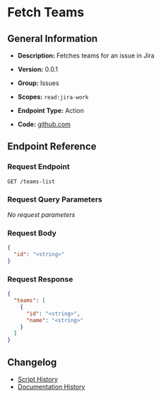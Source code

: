 <!-- BEGIN GENERATED CONTENT -->
# Fetch Teams

## General Information

- **Description:** Fetches teams for an issue in Jira

- **Version:** 0.0.1
- **Group:** Issues
- **Scopes:** `read:jira-work`
- **Endpoint Type:** Action
- **Code:** [github.com](https://github.com/NangoHQ/integration-templates/tree/main/integrations/jira/actions/fetch-teams.ts)


## Endpoint Reference

### Request Endpoint

`GET /teams-list`

### Request Query Parameters

_No request parameters_

### Request Body

```json
{
  "id": "<string>"
}
```

### Request Response

```json
{
  "teams": [
    {
      "id": "<string>",
      "name": "<string>"
    }
  ]
}
```

## Changelog

- [Script History](https://github.com/NangoHQ/integration-templates/commits/main/integrations/jira/actions/fetch-teams.ts)
- [Documentation History](https://github.com/NangoHQ/integration-templates/commits/main/integrations/jira/actions/fetch-teams.md)

<!-- END  GENERATED CONTENT -->


